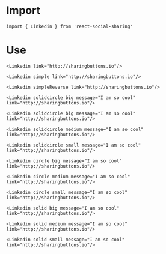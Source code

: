 # Import

```
import { Linkedin } from 'react-social-sharing'
```

# Use

```react
<Linkedin link="http://sharingbuttons.io"/>
```

```react
<Linkedin simple link="http://sharingbuttons.io"/>
```

```react
<Linkedin simpleReverse link="http://sharingbuttons.io"/>
```

```react
<Linkedin solidcircle big message="I am so cool" link="http://sharingbuttons.io"/>
```

```react
<Linkedin solidcircle big message="I am so cool" link="http://sharingbuttons.io"/>
```

```react
<Linkedin solidcircle medium message="I am so cool" link="http://sharingbuttons.io"/>
```

```react
<Linkedin solidcircle small message="I am so cool" link="http://sharingbuttons.io"/>
```

```react
<Linkedin circle big message="I am so cool" link="http://sharingbuttons.io"/>
```

```react
<Linkedin circle medium message="I am so cool" link="http://sharingbuttons.io"/>
```

```react
<Linkedin circle small message="I am so cool" link="http://sharingbuttons.io"/>
```

```react
<Linkedin solid big message="I am so cool" link="http://sharingbuttons.io"/>
```

```react
<Linkedin solid medium message="I am so cool" link="http://sharingbuttons.io"/>
```

```react
<Linkedin solid small message="I am so cool" link="http://sharingbuttons.io"/>
```
